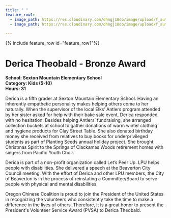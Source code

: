 ```yaml
---
title: " "
feature_row1:
  - image_path: https://res.cloudinary.com/dhngj18do/image/upload/f_auto,q_auto/v1/images/pvsa/2020_derica_theobald
  - image_path: https://res.cloudinary.com/dhngj18do/image/upload/f_auto,q_auto/v1/images/activities/year_2020

---
```


{% include feature_row id="feature_row1"%}

# Derica Theobald - Bronze Award

**School: Sexton Mountain Elementary School**  
**Category: Kids (5-10)**  
**Hours: 31**  

Derica is a fifth grader at Sexton Mountain Elementary School.  Having an inherently empathetic personality makes helping others come to her naturally.  When the supervisor of the local Elks’ Antlers program attended by her sister asked for help with their bake sale event, Derica responded with no hesitation. Besides helping Antlers’ fundraising, she arranged collection buckets at school to gather donations of warm winter clothing and hygiene products for Clay Street Table.  She also donated birthday money she received from relatives to buy books for underprivileged students as part of Planting Seeds annual holiday project.  She brought Christmas Spirit to the Springs of Clackamas Woods retirement homes with singers from Pacific Youth Choir.

Derica is part of a non-profit organization called Let’s Peer Up. LPU helps people with disabilities. She delivered a speech at the Beaverton City Council meeting.  With the effort of Derica and other LPU members, the City of Beaverton is in the process of reinstating a Committee/Board to serve people with physical and mental disabilities.

Oregon Chinese Coalition is proud to join the President of the United States in recognizing the volunteers who consistently take the time to make a difference in the lives of others. Therefore, it is a great honor to present the President's Volunteer Service Award (PVSA) to Derica Theobald.
